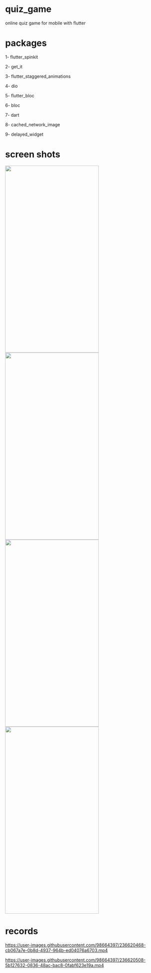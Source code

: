 # quiz_game
online quiz game for mobile with flutter

# packages
1- flutter_spinkit
  
2- get_it
  
3- flutter_staggered_animations
  
4- dio
  
5- flutter_bloc
  
6- bloc
 
7- dart

8- cached_network_image

9- delayed_widget

# screen shots
<image src="https://user-images.githubusercontent.com/98664397/236620217-dcb679f2-f523-4033-9ce3-dc97e886f75c.png" width=300 height=600> <image src="https://user-images.githubusercontent.com/98664397/236620221-12c494ae-e46f-47be-b8f7-2946a6de7c3f.png" width=300 height=600> <image src="https://user-images.githubusercontent.com/98664397/236620226-62970080-4c28-4083-8fdb-ef4b96c0dd12.png" width=300 height=600> <image src="https://user-images.githubusercontent.com/98664397/236620229-b327c41b-d4f3-4974-b2c0-dd537842a92a.png" width=300 height=600>

# records


https://user-images.githubusercontent.com/98664397/236620468-cb067a7e-0b8d-4937-964b-ed04076a6703.mp4



https://user-images.githubusercontent.com/98664397/236620508-5b127632-0836-48ac-bac8-0fabf623e19a.mp4

